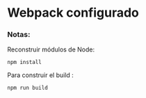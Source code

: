# Webpack configurado
### Notas:
Reconstruir módulos de Node:
```
npm install
````

Para construir el build :
```
npm run build
````

